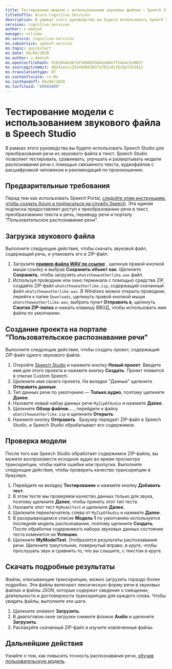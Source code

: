 ```yaml
---
title: Тестирование модели с использованием звуковых файлов — Speech Studio
titleSuffix: Azure Cognitive Services
description: В рамках этого руководства вы будете использовать Speech Studio для тестирования распознавания речи в звуковом файле.
services: cognitive-services
author: v-demjoh
manager: nitinme
ms.service: cognitive-services
ms.subservice: speech-service
ms.topic: quickstart
ms.date: 09/04/2020
ms.author: v-demjoh
ms.openlocfilehash: 9101944a567df5000d3584ed48eff24e4c5e0057
ms.sourcegitcommit: d0541eccc35549db6381fa762cd17bc8e72b3423
ms.translationtype: HT
ms.contentlocale: ru-RU
ms.lasthandoff: 09/09/2020
ms.locfileid: "89565809"
---
```

# <a name="test-a-model-using-an-audio-file-in-speech-studio"></a>Тестирование модели с использованием звукового файла в Speech Studio

В рамках этого руководства вы будете использовать Speech Studio для преобразования речи из звукового файла в текст. Speech Studio позволяет тестировать, сравнивать, улучшать и развертывать модели распознавания речи с помощью связанного текста, аудиофайлов с расшифровкой человеком и рекомендаций по произношению.

## <a name="prerequisites"></a>Предварительные требования

Перед тем как использовать Speech Portal, [следуйте этим инструкциям, чтобы создать Azure и подписаться на службу Speech](../how-to-custom-speech.md#set-up-your-azure-account). Эта единая подписка предоставляет доступ к преобразованию речи в текст, преобразованию текста в речь, переводу речи и порталу "Пользовательское распознавание речи".

## <a name="download-an-audio-file"></a>Загрузка звукового файла

Выполните следующие действия, чтобы скачать звуковой файл, содержащий речь, и упаковать его в ZIP-файл.

1. Загрузите **[пример файла WAV по ссылке](https://raw.githubusercontent.com/Azure-Samples/cognitive-services-speech-sdk/f9807b1079f3a85f07cbb6d762c6b5449d536027/samples/cpp/windows/console/samples/whatstheweatherlike.wav)** , щелкнув правой кнопкой мыши ссылку и выбрав **Сохранить объект как**. Щелкните **Сохранить**, чтобы загрузить `whatstheweatherlike.wav` файл.
2. Используя проводник или окно терминала с помощью средства ZIP, создайте ZIP-файл `whatstheweatherlike.zip`, содержащий скачанный файл `whatstheweatherlike.wav`. В Windows можно открыть проводник, перейти к папке `Downloads`, щелкнуть правой кнопкой мыши `whatstheweatherliike.wav`, выбрать пункт **Отправить в**, щелкнуть **Сжатая ZIP-папка** и нажать клавишу ВВОД, чтобы использовать имя файла по умолчанию.

## <a name="create-a-project-in-the-custom-speech-portal"></a>Создание проекта на портале "Пользовательское распознавание речи"

Выполните следующие действия, чтобы создать проект, содержащий ZIP-файл одного звукового файла.

1. Откройте [Speech Studio](https://speech.microsoft.com/) и нажмите кнопку **Новый проект**. Введите имя для этого проекта и нажмите кнопку **Создать**. Проект появится в списке Custom Speech.
2. Щелкните имя своего проекта. На вкладке "Данные" щелкните **Отправить данные**.
3. Тип данных речи по умолчанию — **Только аудио**, поэтому щелкните **Далее**.
4. Назовите новый набор данных речи `MyZipOfAudio` и нажмите **Далее**.
5. Щелкните **Обзор файлов...** , перейдите к файлу `whatstheweatherlike.zip` и щелкните **Открыть**.
6. Нажмите кнопку **Отправить** . Браузер передает ZIP-файл в Speech Studio, и Speech Studio обрабатывает его содержимое.

## <a name="test-a-model"></a>Проверка модели

После того как Speech Studio обработает содержимое ZIP-файла, вы можете воспроизвести исходное аудио во время просмотра транскрипции, чтобы найти ошибки или пропуски. Выполните следующие действия, чтобы проверить качество транскрипции в браузере.

1. Перейдите на вкладку **Тестирование** и нажмите кнопку **Добавить тест**.
2. В этом тесте мы проверяем качество данных только для звука, поэтому щелкните **Далее**, чтобы принять этот тип теста.
3. Назовите этот тест `MyModelTest` и щелкните **Далее**.
4. Щелкните переключатель слева от `MyZipOfAudio` и нажмите **Далее**.
5. В раскрывающемся списке **Модель 1** по умолчанию используется последняя модель распознавания, поэтому щелкните **Создать**. После обработки содержимого набора звуковых данных состояние теста изменится на **Успешно**.
6. Щелкните **MyModelTest**. Отобразятся результаты распознавания речи. Щелкните треугольник, повернутый вправо, в круге, чтобы прослушать звук и сравнить то, что вы слышите, с текстом в круге.

## <a name="download-detailed-results"></a>Скачать подробные результаты

Файлы, описывающие транскрипции, можно загрузить гораздо более подробно. Эти файлы включают лексическую форму речи в звуковых файлах и файлы JSON, которые содержат сведения о смещении, длительности и достоверности транскрипции для каждого слова. Чтобы увидеть файлы, выполните эти шаги.

1. Щелкните элемент **Загрузить**.
2. В диалоговом окне загрузки снимите флажок **Audio** и щелкните **Загрузить**.
3. Распакуйте скачанный ZIP-файл и изучите извлеченные файлы.

## <a name="next-steps"></a>Дальнейшие действия

Узнайте о том, как повысить точность распознавания речи, [обучив пользовательскую модель](../how-to-custom-speech-test-and-train.md).